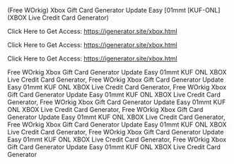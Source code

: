 (Free WOrkig) Xbox Gift Card Generator Update Easy [01mmt [KUF-ONL] (XBOX Live Credit Card Generator)

Click Here to Get Access: https://igenerator.site/xbox.html

Click Here to Get Access: https://igenerator.site/xbox.html

Click Here to Get Access: https://igenerator.site/xbox.html

 Free WOrkig Xbox Gift Card Generator Update Easy 01mmt KUF ONL XBOX Live Credit Card Generator, Free WOrkig Xbox Gift Card Generator Update Easy 01mmt KUF ONL XBOX Live Credit Card Generator, Free WOrkig Xbox Gift Card Generator Update Easy 01mmt KUF ONL XBOX Live Credit Card Generator, Free WOrkig Xbox Gift Card Generator Update Easy 01mmt KUF ONL XBOX Live Credit Card Generator, Free WOrkig Xbox Gift Card Generator Update Easy 01mmt KUF ONL XBOX Live Credit Card Generator, Free WOrkig Xbox Gift Card Generator Update Easy 01mmt KUF ONL XBOX Live Credit Card Generator, Free WOrkig Xbox Gift Card Generator Update Easy 01mmt KUF ONL XBOX Live Credit Card Generator, Free WOrkig Xbox Gift Card Generator Update Easy 01mmt KUF ONL XBOX Live Credit Card Generator
